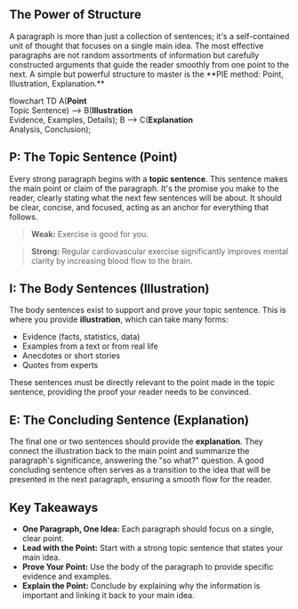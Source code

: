 <h2>The Power of Structure</h2>
<p>A paragraph is more than just a collection of sentences; it's a self-contained unit of thought that focuses on a single main idea. The most effective paragraphs are not random assortments of information but carefully constructed arguments that guide the reader smoothly from one point to the next. A simple but powerful structure to master is the **PIE method: Point, Illustration, Explanation.**</p>

<div class="mermaid">
flowchart TD
    A(<strong>Point</strong><br>Topic Sentence) --> B(<strong>Illustration</strong><br>Evidence, Examples, Details);
    B --> C(<strong>Explanation</strong><br>Analysis, Conclusion);
</div>

<h2>P: The Topic Sentence (Point)</h2>
<p>Every strong paragraph begins with a <strong>topic sentence</strong>. This sentence makes the main point or claim of the paragraph. It's the promise you make to the reader, clearly stating what the next few sentences will be about. It should be clear, concise, and focused, acting as an anchor for everything that follows.</p>
<blockquote><strong>Weak:</strong> Exercise is good for you.</blockquote>
<blockquote><strong>Strong:</strong> Regular cardiovascular exercise significantly improves mental clarity by increasing blood flow to the brain.</blockquote>

<h2>I: The Body Sentences (Illustration)</h2>
<p>The body sentences exist to support and prove your topic sentence. This is where you provide <strong>illustration</strong>, which can take many forms:</p>
<ul>
    <li>Evidence (facts, statistics, data)</li>
    <li>Examples from a text or from real life</li>
    <li>Anecdotes or short stories</li>
    <li>Quotes from experts</li>
</ul>
<p>These sentences must be directly relevant to the point made in the topic sentence, providing the proof your reader needs to be convinced.</p>

<h2>E: The Concluding Sentence (Explanation)</h2>
<p>The final one or two sentences should provide the <strong>explanation</strong>. They connect the illustration back to the main point and summarize the paragraph's significance, answering the "so what?" question. A good concluding sentence often serves as a transition to the idea that will be presented in the next paragraph, ensuring a smooth flow for the reader.</p>

<h2>Key Takeaways</h2>
<ul>
    <li><strong>One Paragraph, One Idea:</strong> Each paragraph should focus on a single, clear point.</li>
    <li><strong>Lead with the Point:</strong> Start with a strong topic sentence that states your main idea.</li>
    <li><strong>Prove Your Point:</strong> Use the body of the paragraph to provide specific evidence and examples.</li>
    <li><strong>Explain the Point:</strong> Conclude by explaining why the information is important and linking it back to your main idea.</li>
</ul>
